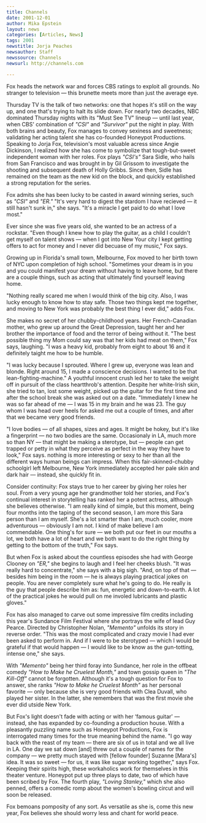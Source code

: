 ```yaml
---
title: Channels
date: 2001-12-01
author: Mika Epstein
layout: news
categories: [Articles, News]
tags: 2001
newstitle: Jorja Peaches  
newsauthor: Staff  
newssource: Channels  
newsurl: http://channels.com

---
```

Fox heads the network war and forces CBS ratings to exploit all grounds. No stranger to television &#8212; this brunette meets more than just the average eye.

Thursday TV is the talk of two networks: one that hopes it's still on the way up, and one that's trying to halt its slide down. For nearly two decades, NBC dominated Thursday nights with its "Must See TV" lineup &#8212; until last year, when CBS' combination of *"CSI"* and *"Survivor"* put the night in play. With both brains and beauty, Fox manages to convey sexiness and sweetness; validating her acting talent she has co-founded Honeypot Productions. Speaking to Jorja Fox, television's most valuable acress since Angie Dickinson, I realized how she has come to symbolize that tough-but-sweet independent woman with her roles. Fox plays *"CSI's"* Sara Sidle, who hails from San Francisco and was brought in by Gil Grissom to investigate the shooting and subsequent death of Holly Gribbs. Since then, Sidle has remained on the team as the new kid on the block, and quickly established a strong reputation for the series.

Fox admits she has been lucky to be casted in award winning series, such as *"CSI"* and *"ER."* "It's very hard to digest the stardom I have recieved &#8212; it still hasn't sunk in," she says. "It's a miracle I get paid to do what I love most."

Ever since she was five years old, she wanted to be an actress of a rockstar. "Even though I knew how to play the guitar, as a child I couldn't get myself on talent shows &#8212; when I got into New Your city I kept getting offers to act for money and I never did becuase of my music," Fox says.

Growing up in Florida's small town, Melbourne, Fox moved to her birth town of NYC upon completion of high school. "Sometimes your dream is in you and you could manifest your dream without having to leave home, but there are a couple things, such as acting that ultimately find yourself leaving home.

"Nothing really scared me when I would think of the big city. Also, I was lucky enough to know how to stay safe. Those two things kept me together, and moving to New York was probably the best thing I ever did," adds Fox.

She makes no secret of her chubby-childhood years. Her French-Canadian mother, who grew up around the Great Depression, taught her and her brother the importance of food and the terror of being without it. "The best possible thing my Mom could say was that her kids had meat on them," Fox says, laughing. "I was a heavy kid, probably from eight to about 16 and it definitely taight me how to be humble.

"I was lucky because I sprouted. Where I grew up, everyone was lean and blonde. Right around 15, I made a conscience decisions. I wanted to be that lean-fighting-machine." A youthful innocent crush led her to take the weight off in pursuit of the class heartthrob's attention. Despite her white-Irish skin, she tried to tan, lost some weight, picked up the guitar for the first time and after the school break she was asked out on a date. "Immediately I knew he was so far ahead of me &#8212; I was 15 in my brain and he was 23. The guy whom I was head over heels for asked me out a couple of times, and after that we became very good friends.

"I love bodies &#8212; of all shapes, sizes and ages. It might be hokey, but it's like a fingerprint &#8212; no two bodies are the same. Occasionaly in LA, much more so than NY &#8212; that might be making a sterotype, but &#8212; people can get trapped or petty in what they perceive as perfect in the way they have to look," Fox says. nothing is more interesting or sexy to her than all the different ways human beings can impress. When this fair-skinned-chubby schoolgirl left Melbourne, New York immediately accepted her pale skin and dark hair &#8212; instead, she quickly fit in.

Consider continuity: Fox stays true to her career by giving her roles her soul. From a very young age her grandmother told her stories, and Fox's continual interest in storytelling has ranked her a potent actress, although she believes otherwise. "I am really kind of simple, but this moment, being four months into the taping of the second season, I am more this Sara person than I am myself. She's a lot smarter than I am, much cooler, more adventurous &#8212; obviously I am not. I kind of make believe I am commendable. One thing's for sure &#8212; we both put our feet in our mouths a lot, we both have a lot of heart and we both want to do the right thing by getting to the bottom of the truth," Fox says.

But when Fox is asked about the countless episodes she had with George Clooney on *"ER,"* she begins to laugh and I feel her cheeks blush. "It was really hard to concentrate," she says with a big sigh. "And, on top of that &#8212; besides him being in the room &#8212; he is always playing practical jokes on people. You are never completely sure what he's going to do. He really is the guy that people describe him as: fun, energetic and down-to-earth. A lot of the practical jokes he would pull on me involed lubricants and plastic gloves."

Fox has also managed to carve out some impressive film credits including this year's Sundance Film Festival where she portrays the wife of lead Guy Pearce. Directed by Christopher Nolan, *"Memento"* unfolds its story in reverse order. "This was the most complicated and crazy movie I had ever been asked to perform in. And if I were to be sterotyped &#8212; which I would be grateful if that would happen &#8212; I would like to be know as the gun-totting, intense one," she says.

With *"Memento"* being her third foray into Sundance, her role in the offbeat comedy *"How to Make he Cruelest Month,"* and town gossip queen in *"The Kill-Off"* cannot be forgotten. Although it's a tough question for Fox to answer, she ranks *"How to Make he Cruelest Month"* as her personal favorite &#8212; only because she is very good friends with Clea Duvall, who played her sister. In the latter, she remembers that was the first movie she ever did utside New York.

But Fox's light doesn't fade with acting or with her &#8216;famous guitar' &#8212; instead, she has expanded by co-founding a production house. With a pleasantly puzzling name such as Honeypot Productions, Fox is interrogated many times for the true meaning behind the name. "I go way back with the reast of my team &#8212; there are six of us in total and we all live in LA. One day we sat down [and] threw out a couple of names for the company &#8212; we pretty much stayed with [fellow founder] Suzanne [Mara's] idea. It was so sweet &#8212; for us, it was like sugar working together," says Fox. Keeping their spirits high, these workaholics work for themselves in this theater venture. Honeypot put up three plays to date, two of which have been scribed by Fox. The fourth play, *"Loving Stanley,"* which she also penned, offers a comedic romp about the women's bowling circut and will soon be released.

Fox bemoans pomposity of any sort. As versatile as she is, come this new year, Fox believes she should worry less and chant for world peace.  
